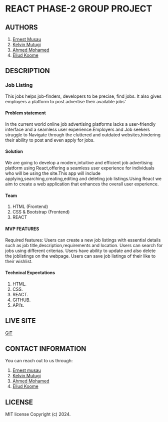# REACT PHASE-2 GROUP PROJECT

## AUTHORS
1. [Ernest Musau](https://github.com/ernestmusau)
1. [Kelvin Mutugi](https://github.com/kelvindev1)
1. [Ahmed Mohamed](https://github.com/AHMEDHANSHI)
1. [Eliud Koome](https://github.com/ELIUD305KOOME)
## DESCRIPTION
### Job Listing
This jobs helps job-finders, developers to be precise, find jobs. It also gives employers a platform to post advertise their available jobs'

#### Problem statement 
In the current world online job advertising platforms lacks a user-friendly interface and a seamless user experience.Employers and Job seekers struggle to Navigate through the cluttered and outdated websites,hindering their ability to post and even apply for jobs.

#### Solution
We are going to develop a modern,intuitive and efficient job advertising platform using React,offering a seamless user experience for individuals who will be using the site.This app will include applying,searching,creating,editing  and deleting job listings.Using React we aim to create a web application that enhances the overall user experience.

#### Team
1. HTML (Frontend)
1. CSS & Bootstrap (Frontend)
1. REACT

#### MVP FEATURES 
Required features:
Users can create a new job listings with essential details such as job title,description,requirements and location.
Users can search for jobs using different criterias.
Users have ability to update and also delete the joblistings on the webpage.
Users can save  job listings of their like to their wishlist.
#### Technical Expectations
1. HTML.
1. CSS.
1. REACT.
1. GITHUB.
1. API’s.


## LIVE SITE
[GiT](https://github.com/kelvindev1/reactphase2project.git)


## CONTACT INFORMATION
You can reach out to us through:
1. [Ernest musau](https://github.com/ernestmusau)
1. [Kelvin Mutugi](https://github.com/kelvindev1)
1. [Ahmed Mohamed](https://github.com/AHMEDHANSHI)
1.   [Eliud Koome](https://github.com/ELIUD305KOOME)


## LICENSE
MIT license
Copyright (c) 2024.




